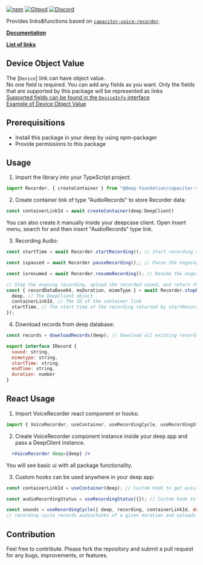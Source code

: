 [![npm](https://img.shields.io/npm/v/@deep-foundation/capacitor-voice-recorder.svg)](https://www.npmjs.com/package/@deep-foundation/capacitor-voice-recorder) 
[![Gitpod](https://img.shields.io/badge/Gitpod-ready--to--code-blue?logo=gitpod)](https://gitpod.io/#https://github.com/deep-foundation/capacitor-voice-recorder) 
[![Discord](https://badgen.net/badge/icon/discord?icon=discord&label&color=purple)](https://discord.gg/deep-foundation)

Provides links&functions based on [`capacitor-voice-recorder`](https://www.npmjs.com/package/capacitor-voice-recorder). 

[**Documentation**](https://deep-foundation.github.io/capacitor-voice-recorder/) 

[**List of links**](https://deep-foundation.github.io/capacitor-voice-recorder/enums/LinkName.html)

## Device Object Value

The [`Device`] link can have object value.  
No one field is required. You can add any fields as you want.  Only the fields that are supported by this package will be represented as links   
[Supported fields can be found in the `DeviceInfo` interface](https://deep-foundation.github.io/capacitor-device/types/DeviceInfo.html)  
[Example of Device Object Value](https://deep-foundation.github.io/capacitor-device/types/DeviceInfo.html#md:device-info-example)

## Prerequisitions
- Install this package in your deep by using npm-packager
- Provide permissions to this package

## Usage
1. Import the library into your TypeScript project:

```js
import Recorder, { createContainer } from "@deep-foundation/capacitor-voice-recorder";
```

2. Create container link of type "AudioRecords" to store Recorder data:

```js
const containerLinkId = await createContainer(deep:DeepClient)
```

You can also create it manually inside your deepcase client. Open Insert menu, search for and then insert "AudioRecords" type link.

3. Recording Audio:

```js
const startTime = await Recorder.startRecording(); // Start recording audio and return the start time as a string.
```

```js 
const ispaused = await Recorder.pauseRecording();; // Pause the ongoing recording and return the playback status.
```

```js
const isresumed = await Recorder.resumeRecording(); // Resume the ongoing recording and return the playback status.
```

```js
// Stop the ongoing recording, upload the recorded sound, and return the recorded sound with info.
const { recordDataBase64, msDuration, mimeType } = await Recorder.stopRecording({
  deep, // The DeepClient object
  containerLinkId, // The ID of the container link
  startTime, // The start time of the recording returned by startRecording();
});
```

4. Download records from deep database:

```js
const records = downloadRecords(deep); // Download all existing records made by this recorder as IRecord[]

export interface IRecord { 
  sound: string,
  mimetype: string,
  startTime: string,
  endTime: string,
  duration: number
}
```
## React Usage
1. Import VoiceRecorder react component or hooks:

```js
import { VoiceRecorder, useContainer, useRecordingCycle, useRecordingStatus } from "@deep-foundation/capacitor-voice-recorder";
```

2. Create VoiceRecorder component instance inside your deep app and pass a DeepClient instance.

```jsx
  <VoiceRecorder deep={deep} />
```

You will see basic ui with all package functionality.

3. Custom hooks can be used anywhere in your deep app:

```js
const containerLinkId = useContainer(deep); // Custom hook to get existing or create a new container link ID.
```

```js
const audioRecordingStatus = useRecordingStatus({}); // Custom hook to get audio recording status
```

```js
const sounds = useRecordingCycle({ deep, recording, containerLinkId, duration: 5000 }); // Custom hook to fire the recording cycle
// recording cycle records audiochunks of a given duration and uploads them as a links structure inside deep database
```

## Contribution

Feel free to contribute. Please fork the repository and submit a pull request for any bugs, improvements, or features.

[`Recorder`]: https://deep-foundation.github.io/capacitor-device/enums/LinkName.html#Device